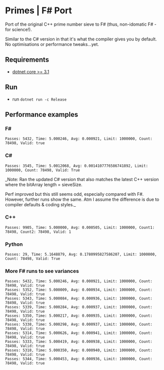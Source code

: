 # Primes | F# Port

Port of the original C++ prime number sieve to F# (thus, non-idomatic F# - for science!). 

Similar to the C# version in that it's what the compiler gives you by default. No optimisations or performance tweaks...yet.

## Requirements
- [dotnet core >= 3.1](https://dotnet.microsoft.com/download/dotnet-core)

## Run
- run ```dotnet run -c Release```

## Performance examples

### F#
```
Passes: 5432, Time: 5.000246, Avg: 0.000921, Limit: 1000000, Count: 78498, Valid: true
```

### C#
```
Passes: 3545, Time: 5.0012068, Avg: 0.0014107776586741892, Limit: 1000000, Count: 78498, Valid: True
```
_Note: Ran the updated C# version that also matches the latest C++ version where the bitArray length = sieveSize. 

Perf improved but this still seems odd, especially compared with F#. However, further runs show the same. Atm I assume the difference is due to compiler defaults & coding styles._

### C++
```
Passes: 9905, Time: 5.000000, Avg: 0.000505, Limit: 1000000, Count1: 78498, Count2: 78498, Valid: 1
```

### Python
```
Passes: 29, Time: 5.1648879, Avg: 0.1780995827586207, Limit: 1000000, Count: 78498, Valid: True
```

### More F# runs to see variances
```
Passes: 5432, Time: 5.000246, Avg: 0.000921, Limit: 1000000, Count: 78498, Valid: true
Passes: 5352, Time: 5.000009, Avg: 0.000934, Limit: 1000000, Count: 78498, Valid: true
Passes: 5343, Time: 5.000084, Avg: 0.000936, Limit: 1000000, Count: 78498, Valid: true
Passes: 5339, Time: 5.000284, Avg: 0.000937, Limit: 1000000, Count: 78498, Valid: true
Passes: 5350, Time: 5.000217, Avg: 0.000935, Limit: 1000000, Count: 78498, Valid: true
Passes: 5338, Time: 5.000298, Avg: 0.000937, Limit: 1000000, Count: 78498, Valid: true
Passes: 5314, Time: 5.000626, Avg: 0.000941, Limit: 1000000, Count: 78498, Valid: true
Passes: 5333, Time: 5.000419, Avg: 0.000938, Limit: 1000000, Count: 78498, Valid: true
Passes: 5318, Time: 5.000350, Avg: 0.000940, Limit: 1000000, Count: 78498, Valid: true
Passes: 5344, Time: 5.000453, Avg: 0.000936, Limit: 1000000, Count: 78498, Valid: true
```
